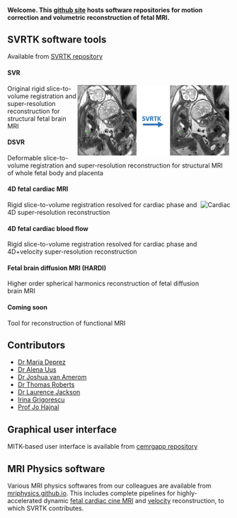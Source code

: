 #### Welcome. This [github site](https://github.com/SVRTK) hosts software repositories for motion correction and volumetric reconstruction of fetal MRI.

## SVRTK software tools
Available from [SVRTK repository](https://github.com/SVRTK/SVRTK)

#### SVR 
<img src="SVRTKlogo.png" alt="DSVR" height="160" align ="right" />
Original rigid slice-to-volume registration and super-resolution reconstruction for structural fetal brain MRI

#### DSVR 
Deformable slice-to-volume registration and super-resolution reconstruction for structural MRI of whole fetal body and placenta

#### 4D fetal cardiac MRI
<img src="cardiac.gif" alt="Cardiac" height="200" align ="right" />
Rigid slice-to-volume registration resolved for cardiac phase and 4D super-resolution reconstruction

#### 4D fetal cardiac blood flow

Rigid slice-to-volume registration resolved for cardiac phase and 4D+velocity super-resolution reconstruction

#### Fetal brain diffusion MRI (HARDI)

Higher order spherical harmonics reconstruction of fetal diffusion brain MRI

#### Coming soon

Tool for reconstruction of functional MRI

## Contributors

* [Dr Maria Deprez](https://kclpure.kcl.ac.uk/portal/maria.deprez.html)
* [Dr Alena Uus](https://kclpure.kcl.ac.uk/portal/alena.1.uus.html)
* [Dr Joshua van Amerom](https://kclpure.kcl.ac.uk/portal/en/persons/joshua-van-amerom(e4307a05-28a4-4f63-9f01-7f8aacead352).html)
* [Dr Thomas Roberts](https://kclpure.kcl.ac.uk/portal/t.roberts.html)
* [Dr Laurence Jackson](https://kclpure.kcl.ac.uk/portal/laurence.jackson.html)
* [Irina Grigorescu](https://kclpure.kcl.ac.uk/portal/en/persons/irina-grigorescu(ca5d1541-edaf-4153-aecb-4a26c3d07bf1).html)
* [Prof Jo Hajnal](https://kclpure.kcl.ac.uk/portal/jo.hajnal.html)



## Graphical user interface
MITK-based user interface is available from [cemrgapp repository](https://github.com/SVRTK/cemrgapp)

## MRI Physics software
Various MRI physics softwares from our colleagues are available from [mriphysics.github.io](http://mriphysics.github.io/). This includes complete pipelines for highly-accelerated dynamic [fetal cardiac cine MRI](http://mriphysics.github.io/fetalcmr.html) and [velocity](https://github.com/mriphysics/fetal_cmr_4d) reconstruction, to which SVRTK contributes.


